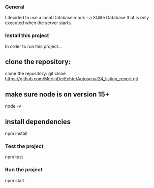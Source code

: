### General

I decided to use a local Database mock - a SQlite Database that is only executed when the server starts.

### Install this project
In order to run this project...
##  clone the repository: 
clone the repository:  git clone https://github.com/MerlinDerEchte/Autoscout24_listing_report.git

## make sure node is on version 15+
node -v

## install dependencies
npm install

### Test the project
npm test

### Run the project
npm start
